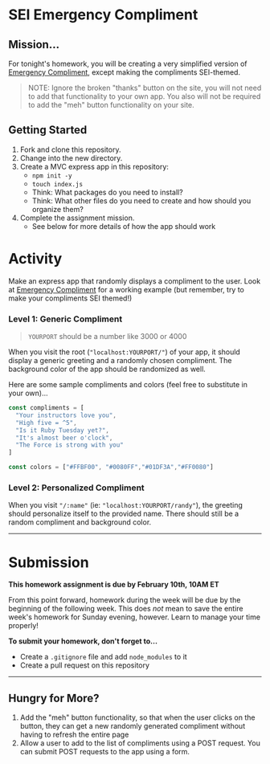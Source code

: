# SEI Emergency Compliment

## Mission…

For tonight's homework, you will be creating a very simplified version of [Emergency Compliment](http://emergencycompliment.com/), except making the compliments SEI-themed.

> NOTE: Ignore the broken "thanks" button on the site, you will not need to add that functionality to your own app. You also will not be required to add the "meh" button functionality on your site.

## Getting Started 

1. Fork and clone this repository.
1. Change into the new directory.
1. Create a MVC express app in this repository: 
    - `npm init -y`
    - `touch index.js` 
    - Think: What packages do you need to install?
    - Think: What other files do you need to create and how should you organize them?
4. Complete the assignment mission.
    - See below for more details of how the app should work

# Activity 

Make an express app that randomly displays a compliment to the user. Look at [Emergency Compliment](http://emergencycompliment.com/) for a working example (but remember, try to make your compliments SEI themed!)

### Level 1: Generic Compliment

>`YOURPORT` should be a number like 3000 or 4000

When you visit the root (`"localhost:YOURPORT/"`) of your app, it should display a generic greeting and a randomly chosen compliment. The background color of the app should be randomized as well.

Here are some sample compliments and colors (feel free to substitute in your own)...

```js
const compliments = [
  "Your instructors love you",
  "High five = ^5",
  "Is it Ruby Tuesday yet?",
  "It's almost beer o'clock",
  "The Force is strong with you"
]

const colors = ["#FFBF00", "#0080FF","#01DF3A","#FF0080"]
```

### Level 2: Personalized Compliment

When you visit `"/:name"` (ie: `"localhost:YOURPORT/randy"`), the greeting should personalize itself to the provided name. There should still be a random compliment and background color.

---

# Submission 

**This homework assignment is due by February 10th, 10AM ET** 

From this point forward, homework during the week will be due by the beginning of the following week. This does _not_ mean to save the entire week's homework for Sunday evening, however. Learn to manage your time properly! 

**To submit your homework, don't forget to...**

  - Create a `.gitignore` file and add `node_modules` to it 
  - Create a pull request on this repository 

---

## Hungry for More?

1. Add the "meh" button functionality, so that when the user clicks on the button, they can get a new randomly generated compliment without having to refresh the entire page
1. Allow a user to add to the list of compliments using a POST request. You can submit POST requests to the app using a form.
